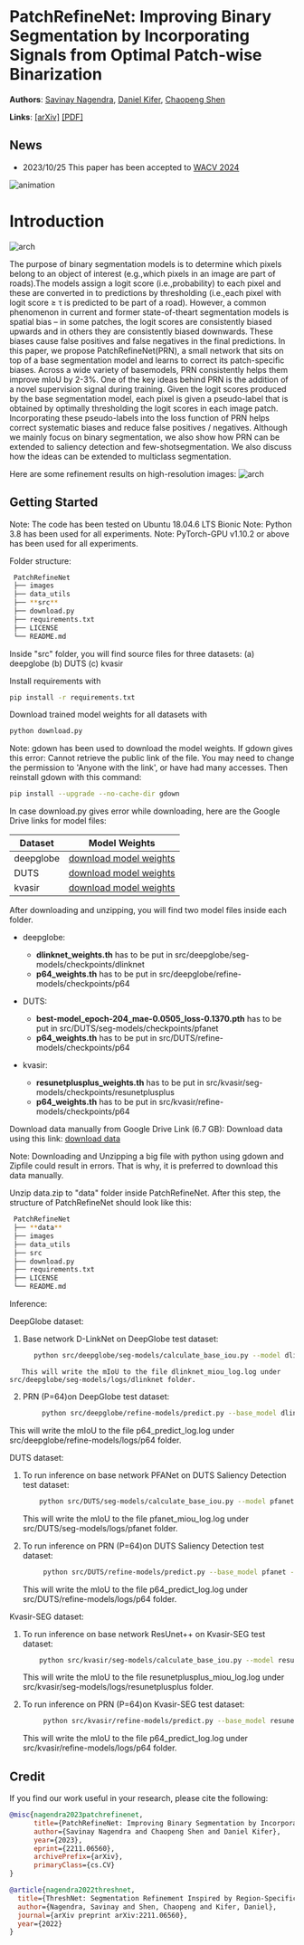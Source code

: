# PatchRefineNet: Improving Binary Segmentation by Incorporating Signals from Optimal Patch-wise Binarization
**Authors**: [Savinay Nagendra](https://github.com/savinay95n), [Daniel Kifer](https://github.com/dkifer), [Chaopeng Shen](https://github.com/chaopengshen)

**Links**: [[arXiv]](https://arxiv.org/abs/2211.06560) [[PDF]](https://arxiv.org/pdf/2211.06560.pdf)

## News

- 2023/10/25 This paper has been accepted to [WACV 2024](https://wacv2024.thecvf.com/)

![animation](images/animation.gif)

# Introduction
![arch](images/architecture.png)

The purpose of binary segmentation models is to determine which pixels belong to an object of interest (e.g.,which pixels in an image are part of roads).The models assign a logit score (i.e.,probability) to each pixel and these are converted in to predictions by thresholding (i.e.,each pixel with logit score ≥ τ is predicted to be part of a road). However, a common phenomenon in current and former state-of-theart segmentation models is spatial bias – in some patches, the logit scores are consistently biased upwards and in others they are consistently biased downwards. These biases cause false positives and false negatives in the final predictions. In this paper, we propose PatchRefineNet(PRN), a small network that sits on top of a base segmentation model and learns to correct its patch-specific biases. Across a wide variety of basemodels, PRN consistently helps them improve mIoU by 2-3%. One of the key ideas behind PRN is the addition of a novel supervision signal during training. Given the logit scores produced by the base segmentation model, each pixel is given a pseudo-label that is obtained by optimally thresholding the logit scores in each image patch. Incorporating these pseudo-labels into the loss function of PRN helps correct systematic biases and reduce false positives / negatives. Although we mainly focus on binary segmentation, we also show how PRN can be extended to saliency detection and few-shotsegmentation. We also discuss how the ideas can be extended to multiclass segmentation.

Here are some refinement results on high-resolution images:
![arch](images/result.png)

## Getting Started
Note: The code has been tested on Ubuntu 18.04.6 LTS Bionic 
Note: Python 3.8 has been used for all experiments.
Note: PyTorch-GPU v1.10.2 or above has been used for all experiments.

Folder structure:

```bash
 PatchRefineNet
 ├── images
 ├── data_utils                   
 ├── **src**                    
 ├── download.py                     
 ├── requirements.txt                    
 ├── LICENSE
 └── README.md
```
    
Inside "src" folder, you will find source files for three datasets:
(a) deepglobe (b) DUTS (c) kvasir

Install requirements with
```bash
pip install -r requirements.txt
```

Download trained model weights for all datasets with
```bash
python download.py
```
Note: gdown has been used to download the model weights. 
If gdown gives this error:  Cannot retrieve the public link of the file. You may need to change the permission to 'Anyone with the link', or have had many accesses. Then reinstall gdown with this command:

```bash
pip install --upgrade --no-cache-dir gdown
```

In case download.py gives error while downloading, here are the Google Drive links for model files:

| Dataset | Model Weights |
| --- | --- |
| deepglobe | [download model weights](https://drive.google.com/file/d/1taCeROWb_bYMvfcCDtC2ftv_QfsWqmou/view?usp=sharing) |
| DUTS | [download model weights](https://drive.google.com/file/d/1Viu_mTI3aCvOKDLw8RRnMYFWvLZeBXqO/view?usp=sharing) |
| kvasir | [download model weights](https://drive.google.com/file/d/1Gj8Y43w5to-CdukJ0NlPzhrcUgvTNEa1/view?usp=share_link) |

After downloading and unzipping, you will find two model files inside each folder.
- deepglobe: 
     - **dlinknet_weights.th** has to be put in src/deepglobe/seg-models/checkpoints/dlinknet
     - **p64_weights.th** has to be put in src/deepglobe/refine-models/checkpoints/p64
       
- DUTS: 
     - **best-model_epoch-204_mae-0.0505_loss-0.1370.pth** has to be put in src/DUTS/seg-models/checkpoints/pfanet
     - **p64_weights.th** has to be put in src/DUTS/refine-models/checkpoints/p64

- kvasir: 
     - **resunetplusplus_weights.th** has to be put in src/kvasir/seg-models/checkpoints/resunetplusplus
     - **p64_weights.th** has to be put in src/kvasir/refine-models/checkpoints/p64
 
Download data manually from Google Drive Link (6.7 GB):
Download data using this link: [download data](https://drive.google.com/file/d/1s3ygbL-sd_WkSn-SB2IY-hFeWXuQqVeD/view?usp=sharing)

Note: Downloading and Unzipping a big file with python using gdown and Zipfile could result in errors. That is why, it is preferred to download this data manually.

Unzip data.zip to "data" folder inside PatchRefineNet. After this step, the structure of PatchRefineNet should look like this:

```bash
 PatchRefineNet
 ├── **data**
 ├── images
 ├── data_utils                   
 ├── src                    
 ├── download.py                     
 ├── requirements.txt                    
 ├── LICENSE
 └── README.md
```

Inference:

DeepGlobe dataset:
1. Base network D-LinkNet on DeepGlobe test dataset:
 ```bash
       python src/deepglobe/seg-models/calculate_base_iou.py --model dlinknet
   ```
       This will write the mIoU to the file dlinknet_miou_log.log under src/deepglobe/seg-models/logs/dlinknet folder.
2. PRN (P=64)on DeepGlobe test dataset:
```bash
        python src/deepglobe/refine-models/predict.py --base_model dlinknet --aux_model p64 --checkpoint True
```
This will write the mIoU to the file p64_predict_log.log under src/deepglobe/refine-models/logs/p64 folder.

DUTS dataset:
1. To run inference on base network PFANet on DUTS Saliency Detection test dataset:
   ```bash
       python src/DUTS/seg-models/calculate_base_iou.py --model pfanet
   ```
   This will write the mIoU to the file pfanet_miou_log.log under src/DUTS/seg-models/logs/pfanet folder.
   
3. To run inference on PRN (P=64)on DUTS Saliency Detection test dataset:
   ```bash
        python src/DUTS/refine-models/predict.py --base_model pfanet --aux_model p64 --checkpoint True
   ```
   This will write the mIoU to the file p64_predict_log.log under src/DUTS/refine-models/logs/p64 folder.
   
Kvasir-SEG dataset:
1. To run inference on base network ResUnet++ on Kvasir-SEG test dataset:
   ```bash
       python src/kvasir/seg-models/calculate_base_iou.py --model resunetplusplus
   ```
   This will write the mIoU to the file resunetplusplus_miou_log.log under src/kvasir/seg-models/logs/resunetplusplus folder.
   
3. To run inference on PRN (P=64)on Kvasir-SEG test dataset:
   ```bash
        python src/kvasir/refine-models/predict.py --base_model resunetplusplus --aux_model p64 --checkpoint True
   ```
   This will write the mIoU to the file p64_predict_log.log under src/kvasir/refine-models/logs/p64 folder.

## Credit
If you find our work useful in your research, please cite the following:

```bibtex
@misc{nagendra2023patchrefinenet,
      title={PatchRefineNet: Improving Binary Segmentation by Incorporating Signals from Optimal Patch-wise Binarization}, 
      author={Savinay Nagendra and Chaopeng Shen and Daniel Kifer},
      year={2023},
      eprint={2211.06560},
      archivePrefix={arXiv},
      primaryClass={cs.CV}
}

@article{nagendra2022threshnet,
  title={ThreshNet: Segmentation Refinement Inspired by Region-Specific Thresholding},
  author={Nagendra, Savinay and Shen, Chaopeng and Kifer, Daniel},
  journal={arXiv preprint arXiv:2211.06560},
  year={2022}
}
```
